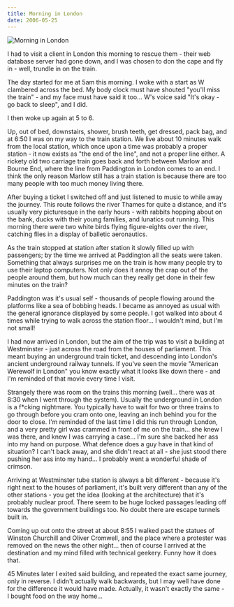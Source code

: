 ```yaml
---
title: Morning in London
date: 2006-05-25
---
```


![Morning in London](https://source.unsplash.com/FHnnjk1Yj7Y/1600x900)

I had to visit a client in London this morning to rescue them - their web database server had gone down, and I was chosen to don the cape and fly in - well, trundle in on the train.

The day started for me at 5am this morning. I woke with a start as W clambered across the bed. My body clock must have shouted "you'll miss the train" - and my face must have said it too... W's voice said "It's okay - go back to sleep", and I did.

I then woke up again at 5 to 6.

Up, out of bed, downstairs, shower, brush teeth, get dressed, pack bag, and at 6:50 I was on my way to the train station. We live about 10 minutes walk from the local station, which once upon a time was probably a proper station - it now exists as "the end of the line", and not a proper line either. A rickety old two carriage train goes back and forth between Marlow and Bourne End, where the line from Paddington in London comes to an end. I think the only reason Marlow still has a train station is because there are too many people with too much money living there.

After buying a ticket I switched off and just listened to music to while away the journey. This route follows the river Thames for quite a distance, and it's usually very picturesque in the early hours - with rabbits hopping about on the bank, ducks with their young families, and lunatics out running. This morning there were two white birds flying figure-eights over the river, catching flies in a display of balletic aeronautics.

As the train stopped at station after station it slowly filled up with passengers; by the time we arrived at Paddington all the seats were taken. Something that always surprises me on the train is how many people try to use their laptop computers. Not only does it annoy the crap out of the people around them, but how much can they really get done in their few minutes on the train?

Paddington was it's usual self - thousands of people flowing around the platforms like a sea of bobbing heads. I became as annoyed as usual with the general ignorance displayed by some people. I got walked into about 4 times while trying to walk across the station floor... I wouldn't mind, but I'm not small!

I had now arrived in London, but the aim of the trip was to visit a building at Westminster - just across the road from the houses of parliament. This meant buying an underground train ticket, and descending into London's ancient underground railway tunnels. If you've seen the movie "American Werewolf in London" you know exactly what it looks like down there - and I'm reminded of that movie every time I visit.

Strangely there was room on the trains this morning (well... there was at 8:30 when I went through the system). Usually the underground in London is a f*cking nightmare. You typically have to wait for two or three trains to go through before you cram onto one, leaving an inch behind you for the door to close. I'm reminded of the last time I did this run through London, and a very pretty girl was crammed in front of me on the train... she knew I was there, and knew I was carrying a case... I'm sure she backed her ass into my hand on purpose. What defence does a guy have in that kind of situation? I can't back away, and she didn't react at all - she just stood there pushing her ass into my hand... I probably went a wonderful shade of crimson.

Arriving at Westminster tube station is always a bit different - because it's right next to the houses of parliament, it's built very different than any of the other stations - you get the idea (looking at the architecture) that it's probably nuclear proof. There seem to be huge locked passages leading off towards the government buildings too. No doubt there are escape tunnels built in.

Coming up out onto the street at about 8:55 I walked past the statues of Winston Churchill and Oliver Cromwell, and the place where a protester was removed on the news the other night... then of course I arrived at the destination and my mind filled with technical geekery. Funny how it does that.

45 Minutes later I exited said building, and repeated the exact same journey, only in reverse. I didn't actually walk backwards, but I may well have done for the difference it would have made. Actually, it wasn't exactly the same - I bought food on the way home...